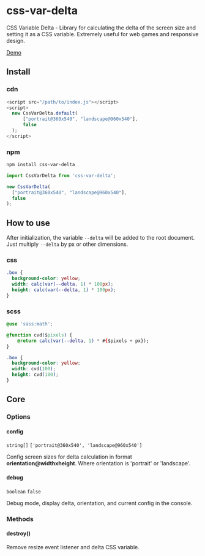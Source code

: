 # css-var-delta

CSS Variable Delta - Library for calculating the delta of the screen size and setting it as a CSS variable.
Extremely useful for web games and responsive design.

[Demo](https://hikorniienko.github.io/css-var-delta/)

## Install

### cdn

```js
<script src="/path/to/index.js"></script>
<script>
  new CssVarDelta.default(
      ["portrait@360x540", "landscape@960x540"],
      false
  );
</script>
```

### npm

```bash
npm install css-var-delta
```

```js
import CssVarDelta from 'css-var-delta';

new CssVarDelta(
  ["portrait@360x540", "landscape@960x540"],
  false
);
```

## How to use

After initialization, the variable `--delta` will be added to the root document. Just multiply `--delta` by px or other dimensions.

### css

```css
.box {
  background-color: yellow;
  width: calc(var(--delta, 1) * 100px);
  height: calc(var(--delta, 1) * 100px);
}
```

### scss

```css
@use 'sass:math';

@function cvd($pixels) {
    @return calc(var(--delta, 1) * #{$pixels + px});
}

.box {
  background-color: yellow;
  width: cvd(100);
  height: cvd(100);
}
```

## Core

### Options

#### config 
`string[]` `['portrait@360x540', 'landscape@960x540']`

Config screen sizes for delta calculation in format **orientation@widthxheight**.
Where orientation is 'portrait' or 'landscape'.

#### debug 
`boolean` `false`

Debug mode, display delta, orientation, and current config in the console.

### Methods

#### destroy()
Remove resize event listener and delta CSS variable.
